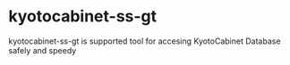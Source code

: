 # kyotocabinet-ss-gt
kyotocabinet-ss-gt is supported tool for accesing KyotoCabinet Database safely and speedy
